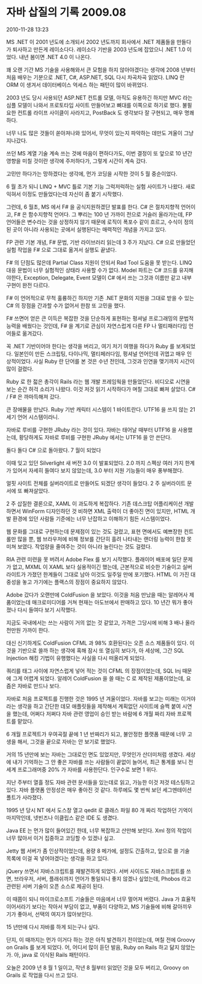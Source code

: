 # 자바 삽질의 기록 2009.08

2010-11-28 13:23

MS .NET 이 2001 년도에 소개되서 2002 년도까지 회사에서 .NET 제품들을 만들다가 퇴사하고 만든게 레이소다다.
레이소다 기반을 2003 년도에 잡았으니 .NET 1.0 이었다.
내년 봄이면 .NET 4.0 이 나온다.

꽤 오랜 기간 MS 기술을 사용해와서 큰 모험을 하지 않아야겠다는 생각에
2008 년부터 처음 배우는 기분으로 .NET, C#, ASP.NET, SQL 다시 차곡차곡 읽었다.
LINQ 란 ORM 이 생겨서 데이터베이스 억세스 하는 패턴이 많이 바뀌었다.

2003 년도 당시 사용되던 ASP.NET 컨트롤 모델, 아직도 유용하긴 하지만 MVC 라는 심플 모델이 나와서
프로토타입 사이트 만들어보고 뼈대를 이쪽으로 하기로 했다.
불필요한 컨트롤 라이프 사이클이 사라지고, PostBack 도 생각보다 잘 구현되고, 매우 명쾌하다.

너무 나도 많은 것들이 쏟아져나와 있어서,
무엇이 있는지 파악하는 데만도 겨울이 그냥 지나갔다.

쓰던 MS 계열 기술 계속 쓰는 것에 마음이 편하다가도,
이번 결정이 또 앞으로 10 년간 영향을 미칠 것이란 생각에 주저하다가,
그렇게 시간이 계속 갔다.

고민만 하다가는 망하겠다는 생각에,
먼가 코딩을 시작한 것이 5 월 중순이었다.

6 월 초가 되니 LINQ + MVC 틀로 기본 기능 그럭저럭하는 실험 사이트가 나왔다.
새로 익혀서 이정도 만들었다는데 자신이 좀 붙기 시작했다.

그런데, 6 월초, MS 에서 F# 을 공식지원하겠단 발표를 한다.
C# 은 절차지향적 언어이고, F# 은 함수지향적 언어다.
그 뿌리는 100 년 가까이 전으로 거슬러 올라가는데,
FP 언어들은 변수라는 것을 상정하지 않기 때문에 로직이 폭포수 같이 흐르고,
수식이 정의된 곳이 아니라 사용되는 곳에서 실행된다는 매력적인 개념을 가지고 있다.

FP 관련 기본 개념, F# 문법, 기반 라이브러리 읽는데 3 주가 지났다.
C# 으로 만들었던 실험 작업을 F# 으로 그대로 옮겨서 실행도 끝냈다.

F# 의 단점도 많은데 Partial Class 지원이 안되서 Rad Tool 도움을 못 받는다.
LINQ 대응 문법이 너무 실험적인 상태라 사용할 수가 없다. Model 파트는 C# 코드를 유지해야한다,
Exception, Delegate, Event 모델이 C# 에서 쓰는 그것과 이름만 같고 내부 구현이 완전 다르다.

F# 이 언어적으로 무척 훌륭하긴 하지만
기존 .NET 문화의 지원을 그대로 받을 수 있는 C# 의 장점을 간과할 수가 없어서 한참 또 고민을 했다.

F# 쓰면어 얻은 큰 이득은 복잡한 것을 단순하게 표현하는 펑셔널 프로그래밍의 문법적 능력을 배웠다는 것인데,
F# 을 계기로 관심이 자연스럽게 다른 FP 나 멀티패러다임 언어들로 옮겨갔다.

꼭 .NET 기반이어야 한다는 생각을 버리고, 여기 저기 여행을 하다가 Ruby 를 보게되었다.
일본인이 만든 스크립팅, 다이나믹, 멀티페러다임, 펑셔널 언어인데 귀엽고 매우 인상적이었다.
사실 Ruby 란 단어를 본 것은 수년 전인데, 그것과 인연을 맺기까지 시간이 많이 걸렸다.

Ruby 로 한 젋은 총각이 Rails 라는 웹 개발 프레임웍을 만들었단다.
비디오로 시연을 보는 순간 허걱 소리가 나왔다.
이것 저것 읽기 시작하다가 며칠 그대로 빠져 살았다.
C# / F# 은 까마득해져 갔다.

큰 장애물을 만났다. Ruby 기반 캐릭터 시스템이 1 바이트란다.
UTF16 을 쓰지 않는 21 세기 언어 시스템이라니.

자바로 루비를 구현한 JRuby 라는 것이 있다.
자바는 태어날 때부터 UTF16 을 사용했는데,
황당하게도 자바로 루비를 구현한 JRuby 에서는 UTF16 을 안 쓴단다.

돌다 돌다 C# 으로 돌아왔다.
7 월이 되었다

이때 잊고 있던 Silverlight 새 버전 3.0 이 발표되었다.
2.0 까지 스펙상 여러 가지 한계가 있어서 자세히 들여다 보지 않았는데,
3.0 부터 지원 기능들이 매우 풍부해졌다.

얼핏 사이트 전체를 실버라이트로 만들어도 되겠단 생각이 들었다.
2 주 실버라이트 문서에 또 빠져살았다.

2 주 삽질한 결론으로, XAML 이 과도하게 복잡하다.
기존 데스크탑 어플리케이션 개발하면서 WinForm 디자인하던 것 비하면 XML 출력이 더 좋아진 면이 있지만,
HTML 개발 환경에 있던 사람들 기준에는 너무 난잡하고 이해하기 힘든 시스템이었다.

웹 문화를 그대로 구현하는데 문제점이 있는 것도 걸렸고,
표현 면에서도 예쁘장한 컨트롤만 많을 뿐,
웹 브라우저에 비해 정보를 간단히 흘려 나타내는 랜더링 능력이 한참 못미쳐 보였다.
작업량을 줄여주는 것이 아니라 늘린다는 것도 걸렸다.

RIA 관련 미련을 못 버려서 Adobe Flex 를 보기 시작했다.
플래이어 배포에 일단 문제가 없고, MXML 이 XAML 보다 실용적이긴 했는데,
근본적으로 비슷한 기술이고 실버라이트가 가졌던 한계들이 그대로 남아 이것도 일주일 만에 포기했다.
HTML 이 가진 대중성을 놓고 가기에는 플랙스의 장점이 중요하지 않았다.

Adobe 갔다가 오랜만에 ColdFusion 을 보았다.
이것을 처음 만났을 때는 알레어사 제품이었는데 매크로미디어를 거쳐 현재는 아도브에서 판매하고 있다.
10 년간 뭐가 좋아졌나 다시 들여다 보기 시작했다.

지금도 국내에서는 쓰는 사람이 거의 없는 것 같았고,
가격은 그당시에 비해 3 배나 올라 천만원 가까이 한다.

대신 신기하게도 ColdFusion CFML 과 98% 호환된다는 오픈 소스 제품들이 있다.
이것을 기반으로 쓸까 하는 생각에 혹해 잠시 또 열심히 보다가,
아 세상에, 그간 SQL Injection 해킹 기법이 유행했다는 사실을 다시 떠올리게 되었다.

쿼리를 태그 사이에 자연스럽게 넣어 적는 것이 CFML 의 장점이었는데, SQL Inj 때문에 그게 어렵게 되었다.
알레어 ColdFusion 을 쓸 때는 C 로 제작된 제품이었는데, 요즘은 자바로 만드나 보다.

자바로 처음 프로젝트를 진행한 것은 1995 년 겨울이었다.
자바를 보고는 미래는 이거야라는 생각을 하고 간단한 데모 애플릿들을 제작해서
계획없던 사이트에 슬쩍 붙여 시연을 했는데,
어쩌다 저쩌다 자바 관련 영업이 승인 받는 바람에 6 개월 짜리 자바 프로젝트를 맡았다.

6 개월 프로젝트가 우여곡절 끝에 1 년 반짜리가 되고,
불안정한 플랫폼 때문에 너무 고생을 해서, 그것을 끝으로 자바는 안 보기로 했었다.

거의 15 년만에 보는 자바는 그대로인 면도 있었지만, 무엇인가 산더미처럼 생겼다.
세상에 내가 기억하는 그 안 좋은 자바를 쓰는 사람들이 끝없이 늘어서,
최근 통계를 보니 전 세계 프로그래머중 20% 가 자바를 사용한단다.
인구수로 보면 1 위다.

지난 주부터 열흘 정도 자바 관련 문서들을 있는데로 읽고, 가능한 이것 저것 테스팅하고 있다.
자바 플랫폼 안정성은 매우 좋아진 것 같다.
하루에도 몇 번씩 보던 세그멘테이션 폴트가 사라졌다.

1995 년 당시 NT 에서 도스창 열고 qedit 로 클래스 파일 80 개 짜리 작업하던 기억이 마지막인데,
넷빈즈나 이클립스 같은 IDE 도 생겼다.

Java EE 는 먼가 많이 들어있긴 한데, 너무 복잡하고 산만해 보인다.
Xml 정의 작업이 너무 많아서 이거 집중하고 코딩할 수 있겠나 싶고.

Jetty 웹 서버가 좀 인상적이었는데, 용량 8 메가에, 설정도 간출하고,
앞으로 쓸 기술 목록에 이걸 꼭 넣어야겠다는 생각을 하고 있다.

jQuery 쓰면서 자바스크립트를 재발견하게 되었다.
서버 사이드도 자바스크립트를 쓰면, 브라우저, 서버, 플래쉬까지 언어가 통일되니 좋지 않겠나 싶었는데,
Phobos 라고 관련된 서버 기술이 오픈 소스로 제공이 된다.

이 때쯤이 되니 마이크로소프트 기술들은 마음에서 너무 멀어져 버렸다.
Java 가 효율적이어서라기 보다는 작아서 부담이 없고, 부품이 다양하고,
MS 기술들에 비해 갈아끼우기가 좋아서, 선택의 여지가 많아보인다.

15 년만에 다시 자바를 하게 되는구나 싶다.

단지, 이 때까지는 먼가 이거다 하는 것은 아직 발견하기 전이었는데,
며칠 전에 Groovy on Grails 를 보게 되었다.
어, 어디서 많이 듣던 발음, Ruby on Rails 하고 닮지 않았는가.
아, java 로 이식된 Rails 패턴이다.

오늘은 2009 년 8 월 1 일이고,
작년 8 월부터 읽었던 것을 모두 버리고,
Groovy on Grails 로 작업을 다시 쓰고 있다.